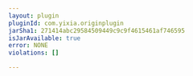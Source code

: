 ```yaml
---
layout: plugin
pluginId: com.yixia.originplugin
jarSha1: 271414abc29584509449c9c9f4615461af746595
isJarAvailable: true
error: NONE
violations: []

---
```

